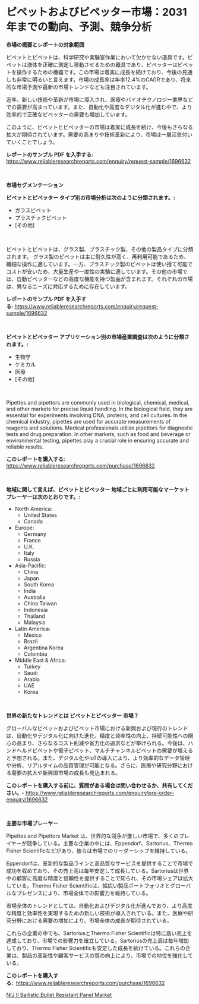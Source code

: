 <p><h1>ピペットおよびピペッター市場：2031年までの動向、予測、競争分析</h1></p><p><strong>市場の概要とレポートの対象範囲</strong></p>
<p><p>ピペットとピペットは、科学研究や実験室作業において欠かせない道具です。ピペットは液体を正確に測定し移動させるための器具であり、ピペッターはピペットを操作するための機器です。この市場は着実に成長を続けており、今後の見通しも非常に明るいと言えます。市場の成長率は年率12.4%のCAGRであり、将来的な市場予測や最新の市場トレンドなども注目されています。</p><p>近年、新しい技術や革新が市場に導入され、医療やバイオテクノロジー業界などでの需要が高まっています。また、自動化や高度なデジタル化が進む中で、より効率的で正確なピペッターの需要も増加しています。</p><p>このように、ピペットとピペッターの市場は着実に成長を続け、今後もさらなる拡大が期待されています。需要の高まりや技術革新により、市場は一層活気付いていくことでしょう。</p></p>
<p><strong>レポートのサンプル PDF を入手する:</strong> <a href="https://www.reliableresearchreports.com/enquiry/request-sample/1696632">https://www.reliableresearchreports.com/enquiry/request-sample/1696632</a></p>
<p>&nbsp;</p>
<p><strong>市場セグメンテーション</strong></p>
<p><strong>ピペットとピペッター タイプ別の市場分析は次のように分類されます。:</strong></p>
<p><ul><li>ガラスピペット</li><li>プラスチックピペット</li><li>[その他]</li></ul></p>
<p>&nbsp;</p>
<p><p>ピペットとピペットは、グラス製、プラスチック製、その他の製品タイプに分類されます。 グラス製のピペットは主に耐久性が高く、再利用可能であるため、繊細な操作に適しています。一方、プラスチック製のピペットは使い捨て可能でコストが安いため、大量生産や一度性の実験に適しています。その他の市場では、自動ピペッターなどの高度な機能を持つ製品が含まれます。それぞれの市場は、異なるニーズに対応するために存在しています。</p></p>
<p><strong>レポートのサンプル PDF を入手する:</strong>&nbsp;<a href="https://www.reliableresearchreports.com/enquiry/request-sample/1696632">https://www.reliableresearchreports.com/enquiry/request-sample/1696632</a></p>
<p>&nbsp;</p>
<p><strong> ピペットとピペッター アプリケーション別の市場産業調査は次のように分類されます。:</strong></p>
<p><ul><li>生物学</li><li>ケミカル</li><li>医療</li><li>[その他]</li></ul></p>
<p>&nbsp;</p>
<p><p>Pipettes and pipettors are commonly used in biological, chemical, medical, and other markets for precise liquid handling. In the biological field, they are essential for experiments involving DNA, proteins, and cell cultures. In the chemical industry, pipettes are used for accurate measurements of reagents and solutions. Medical professionals utilize pipettors for diagnostic tests and drug preparation. In other markets, such as food and beverage or environmental testing, pipettes play a crucial role in ensuring accurate and reliable results.</p></p>
<p><strong>このレポートを購入する:</strong>&nbsp; <a href="https://www.reliableresearchreports.com/purchase/1696632">https://www.reliableresearchreports.com/purchase/1696632</a></p>
<p>&nbsp;</p>
<p><strong>地域に関して言えば、ピペットとピペッター 地域ごとに利用可能なマーケットプレーヤーは次のとおりです。:</strong></p>
<p><ul>
    <li>
        North America:
        <ul>
            <li>United States</li>
            <li>Canada</li>
        </ul>
    </li>
    <li>
        Europe:
        <ul>
            <li>Germany</li>
            <li>France</li>
            <li>U.K.</li>
            <li>Italy</li>
            <li>Russia</li>
        </ul>
    </li>
    <li>
        Asia-Pacific:
        <ul>
            <li>China</li>
            <li>Japan</li>
            <li>South Korea</li>
            <li>India</li>
            <li>Australia</li>
            <li>China Taiwan</li>
            <li>Indonesia</li>
            <li>Thailand</li>
            <li>Malaysia</li>
        </ul>
    </li>
    <li>
        Latin America:
        <ul>
            <li>Mexico</li>
            <li>Brazil</li>
            <li>Argentina Korea</li>
            <li>Colombia</li>
        </ul>
    </li>
    <li>
        Middle East & Africa:
        <ul>
            <li>Turkey</li>
            <li>Saudi</li>
            <li>Arabia</li>
            <li>UAE</li>
            <li>Korea</li>
        </ul>
    </li>
    </ul></p>
<p>&nbsp;</p>
<p><strong>世界の新たなトレンドとは ピペットとピペッター 市場？</strong></p>
<p><p>グローバルなピペットおよびピペット市場における新興および現行のトレンドは、自動化やデジタル化に向けた進化、精度と効率性の向上、持続可能性への関心の高まり、さらなるコスト削減や省力化の追求などが挙げられる。今後は、ハンドヘルドピペットや電子ピペット、マルチチャンネルピペットの需要が増えると予想される。また、デジタル化やIoTの導入により、より効率的なデータ管理や分析、リアルタイムの品質管理が可能となる。さらに、医療や研究分野における需要の拡大や新興国市場の成長も見込まれる。</p></p>
<p><strong>このレポートを購入する前に、質問がある場合は問い合わせるか、共有してください。</strong>- <a href="https://www.reliableresearchreports.com/enquiry/pre-order-enquiry/1696632">https://www.reliableresearchreports.com/enquiry/pre-order-enquiry/1696632</a></p>
<p>&nbsp;</p>
<p><strong>主要な市場プレーヤー</strong></p>
<p><p>Pipettes and Pipettors Market は、世界的な競争が激しい市場で、多くのプレイヤーが競争している。主要な企業の中には、Eppendorf、Sartorius、Thermo Fisher Scientificなどがあり、彼らは市場でのリーダーシップを維持している。</p><p>Eppendorfは、革新的な製品ラインと高品質なサービスを提供することで市場で成功を収めており、その売上高は毎年安定して成長している。Sartoriusは世界中の顧客に高度な精度と信頼性を提供することで知られ、その市場シェアは拡大している。Thermo Fisher Scientificは、幅広い製品ポートフォリオとグローバルなプレゼンスにより、市場全体での影響力を維持している。</p><p>市場全体のトレンドとしては、自動化およびデジタル化が進んでおり、より高度な精度と効率性を実現するための新しい技術が導入されている。また、医療や研究分野における需要の増加により、市場全体の成長が期待されている。</p><p>これらの企業の中でも、SartoriusとThermo Fisher Scientificは特に高い売上を達成しており、市場での影響力を確立している。Sartoriusの売上高は毎年増加しており、Thermo Fisher Scientificも安定した成長を続けている。これらの企業は、製品の革新性や顧客サービスの質の向上により、市場での地位を強化している。</p></p>
<p><strong>このレポートを購入する:</strong>&nbsp;&nbsp;<a href="https://www.reliableresearchreports.com/purchase/1696632">https://www.reliableresearchreports.com/purchase/1696632</a></p>
<p><p><a href="https://github.com/Sarissaschmalingtr6fz2739/Market-Research-Report-List-1/blob/main/nij-ii-ballistic-bullet-resistant-panel-market.md">NIJ II Ballistic Bullet Resistant Panel Market</a></p></p>